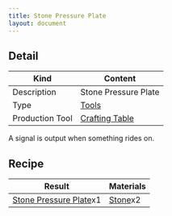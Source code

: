 ```yaml
---
title: Stone Pressure Plate
layout: document
---
```

## Detail

|Kind|Content|
|---|---|
|Description|Stone Pressure Plate|
|Type|[Tools](Tools)|
|Production Tool|[Crafting Table](Crafting_Table)|

A signal is output when something rides on.

## Recipe

|Result|Materials|
|---|---|
|[Stone Pressure Plate](Stone_Pressure_Plate)x1|[Stone](Stone)x2|
